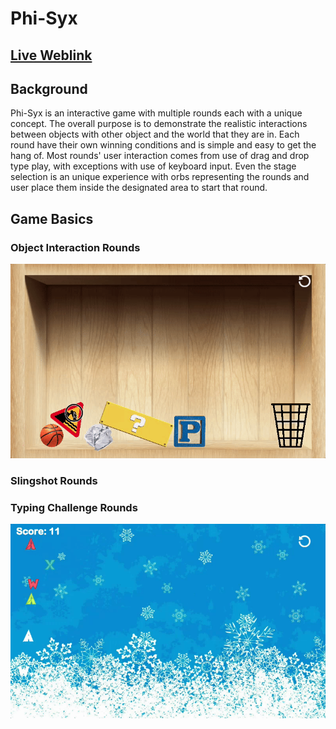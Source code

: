# **Phi-Syx**

## **[Live Weblink](http://bo0mero0.github.io/Phi-Syx)**

## **Background**

  Phi-Syx is an interactive game with multiple rounds each with a unique concept. The overall purpose is to demonstrate the realistic interactions between objects with other object and the world that they are in. Each round have their own winning conditions and is simple and easy to get the hang of. Most rounds' user interaction comes from use of drag and drop type play, with exceptions with use of keyboard input. Even the stage selection is an unique experience with orbs representing the rounds and user place them inside the designated area to start that round.

## **Game Basics**

### **Object Interaction Rounds**
  ![Live Weblink](./images/round1readme.gif)

### **Slingshot Rounds**

### **Typing Challenge Rounds**
  ![Live Weblink](./images/round4readme.gif)
